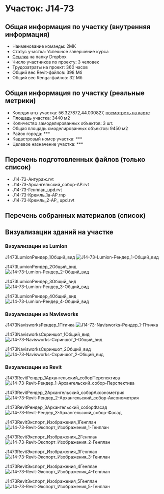 # Участок: J14-73
## Общая информация по участку (внутренняя информация)
+ Наименование команды: 2МК
+ Статус участка: Успешное завершение курса
+ [Ссылка](https://www.dropbox.com/sh/wvvgv1nw1iqred9/AABVvRFaJ1sEcZQLyK3MBUaAa/J14_73?dl=0) на папку Dropbox
+ Число участников по проекту: 3 человек
+ Трудозатраты на проект: 360 часов
+ Общий вес Revit-файлов: 398 Мб
+ Общий вес Renga-файлов: 32 Мб
## Общая информация по участку (реальные метрики)
+ Координаты участка: 56.327872,44.000827, [посмотреть на карте](yandex.ru/maps/47/nizhny-novgorod/?ll=56.327872%2C44.000827&z=19)
+ Площадь участка: 3440 м2
+ Количество замоделированных объектов: 3 шт.
+ Общая площадь смоделированных объектов: 9450 м2
+ Район города: *** 
+ Кадастровый номер участка: *** 
+ Целевое назначение участка: *** 
## Перечень подготовленных файлов (только список)
+ J14-73-Антураж.rvt
+ J14-73-Архангельский_собор-АР.rvt
+ J14-73-Генплан_upd.rvt
+ J14-73-Кремль_1а-АР.rnp
+ J14-73-Кремль_2-АР_ upd.rvt
## Перечень собранных материалов (список)
## Визуализации зданий на участке
### Визуализации из Lumion
J1473LumionРендер_1Общий_вид
![J14-73-Lumion-Рендер_1-Общий_вид](/Images/J14_73/J14-73-Lumion-Рендер_1-Общий_вид_Compressed.jpg)

J1473LumionРендер_2Общий_вид
![J14-73-Lumion-Рендер_2-Общий_вид](/Images/J14_73/J14-73-Lumion-Рендер_2-Общий_вид_Compressed.jpg)

J1473LumionРендер_3Общий_вид
![J14-73-Lumion-Рендер_3-Общий_вид](/Images/J14_73/J14-73-Lumion-Рендер_3-Общий_вид_Compressed.jpg)

J1473LumionРендер_4Общий_вид
![J14-73-Lumion-Рендер_4-Общий_вид](/Images/J14_73/J14-73-Lumion-Рендер_4-Общий_вид_Compressed.jpg)

### Визуализации из Navisworks
J1473NavisworksРендер_1Птичка
![J14-73-Navisworks-Рендер_1-Птичка](/Images/J14_73/J14-73-Navisworks-Рендер_1-Птичка_Compressed.jpg)

J1473NavisworksСкриншот_1Общий_вид
![J14-73-Navisworks-Скриншот_1-Общий_вид](/Images/J14_73/J14-73-Navisworks-Скриншот_1-Общий_вид_Compressed.jpg)

J1473NavisworksСкриншот_2Общий_вид
![J14-73-Navisworks-Скриншот_2-Общий_вид](/Images/J14_73/J14-73-Navisworks-Скриншот_2-Общий_вид_Compressed.jpg)

### Визуализации из Revit
J1473RevitРендер_1Архангельский_соборПерспектива
![J14-73-Revit-Рендер_1-Архангельский_собор-Перспектива](/Images/J14_73/J14-73-Revit-Рендер_1-Архангельский_собор-Перспектива_Compressed.jpg)

J1473RevitРендер_2Архангельский_соборАксонометрия
![J14-73-Revit-Рендер_2-Архангельский_собор-Аксонометрия](/Images/J14_73/J14-73-Revit-Рендер_2-Архангельский_собор-Аксонометрия_Compressed.jpg)

J1473RevitРендер_3Архангельский_соборФасад
![J14-73-Revit-Рендер_3-Архангельский_собор-Фасад](/Images/J14_73/J14-73-Revit-Рендер_3-Архангельский_собор-Фасад_Compressed.jpg)

J1473RevitЭкспорт_Изображения_1Генплан
![J14-73-Revit-Экспорт_Изображения_1-Генплан](/Images/J14_73/J14-73-Revit-Экспорт_Изображения_1-Генплан_Compressed.jpg)

J1473RevitЭкспорт_Изображения_2Генплан
![J14-73-Revit-Экспорт_Изображения_2-Генплан](/Images/J14_73/J14-73-Revit-Экспорт_Изображения_2-Генплан_Compressed.jpg)

J1473RevitЭкспорт_Изображения_3Генплан
![J14-73-Revit-Экспорт_Изображения_3-Генплан](/Images/J14_73/J14-73-Revit-Экспорт_Изображения_3-Генплан_Compressed.jpg)

J1473RevitЭкспорт_Изображения_4Генплан
![J14-73-Revit-Экспорт_Изображения_4-Генплан](/Images/J14_73/J14-73-Revit-Экспорт_Изображения_4-Генплан_Compressed.jpg)

J1473RevitЭкспорт_Изображения_5Генплан
![J14-73-Revit-Экспорт_Изображения_5-Генплан](/Images/J14_73/J14-73-Revit-Экспорт_Изображения_5-Генплан_Compressed.jpg)

